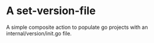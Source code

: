# A set-version-file
A simple composite action to populate go projects with an internal/version/init.go file.
